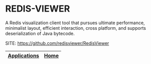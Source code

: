 # REDIS-VIEWER

 A Redis visualization client tool that pursues ultimate performance,  minimalist layout, efficient interaction, cross platform, and supports  deserialization of Java bytecode.

 SITE: https://github.com/redisviewer/RedisViewer

 | [Applications](https://portable-linux-apps.github.io/apps.html) | [Home](https://portable-linux-apps.github.io)
 | --- | --- |
